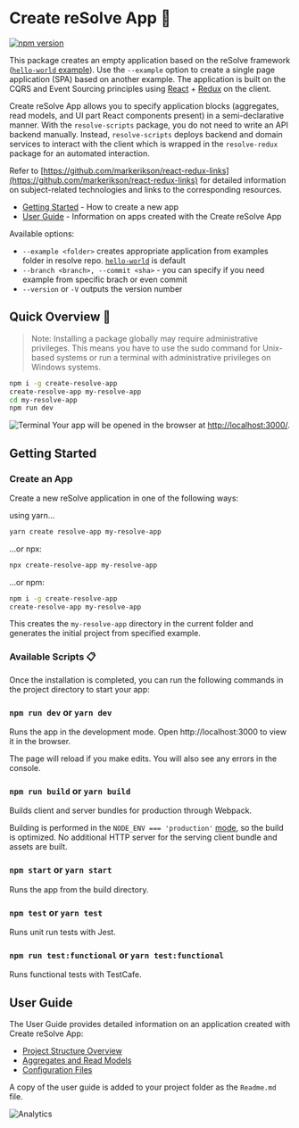 

# **Create reSolve App** 🚀
[![npm version](https://badge.fury.io/js/create-resolve-app.svg)](https://badge.fury.io/js/create-resolve-app)

This package creates an empty application based on the reSolve framework ([`hello-world` example](https://github.com/reimagined/resolve/tree/master/examples/hello-world)). Use the `--example` option to create a single page application (SPA) based on another example. The application is built on the CQRS and Event Sourcing principles using [React](https://github.com/facebook/react) + [Redux](https://github.com/reactjs/redux) on the client.

Create reSolve App allows you to specify application blocks (aggregates, read models, and UI part React components present) in a semi-declarative manner. With the `resolve-scripts` package, you do not need to write an API backend manually. Instead, `resolve-scripts` deploys backend and domain services to interact with the client which is wrapped in the `resolve-redux` package for an automated interaction.

Refer to [https://github.com/markerikson/react-redux-links](https://github.com/markerikson/react-redux-links) for detailed information on subject-related technologies and links to the corresponding resources.

* [Getting Started](#getting-started) - How to create a new app
* [User Guide](#user-guide) - Information on apps created with the Create reSolve App

Available options:

- `--example <folder>` creates appropriate application from examples folder in resolve repo. [`hello-world`](https://github.com/reimagined/resolve/tree/master/examples/hello-world) is default
- `--branch <branch>, --commit <sha>` - you can specify if you need example from specific brach or even commit
- `--version` or `-V` outputs the version number

## **Quick Overview** 🔎
> Note: Installing a package globally may require administrative privileges. This means you have to use the sudo command for Unix-based systems or run a terminal with administrative privileges on Windows systems.

```bash
npm i -g create-resolve-app
create-resolve-app my-resolve-app
cd my-resolve-app
npm run dev
```
![Terminal](https://user-images.githubusercontent.com/15689049/29822549-8513584c-8cd4-11e7-8b65-b88fdad7e4d1.png)
Your app will be opened in the browser at [http://localhost:3000/](http://localhost:3000/).

## **Getting Started**
### Create an App
Create a new reSolve application in one of the following ways:

using yarn...
```bash
yarn create resolve-app my-resolve-app
```
...or npx:
```bash
npx create-resolve-app my-resolve-app
```
...or npm:
```bash
npm i -g create-resolve-app
create-resolve-app my-resolve-app
```
This creates the `my-resolve-app` directory in the current folder and generates the initial project from specified example.

### Available Scripts 📋
Once the installation is completed, you can run the following commands in the project directory to start your app:
 
### `npm run dev` or `yarn dev`
Runs the app in the development mode.
Open http://localhost:3000 to view it in the browser.
 
The page will reload if you make edits.
You will also see any errors in the console.
 
### `npm run build` or `yarn build`
Builds client and server bundles for production through Webpack.
 
Building is performed in the `NODE_ENV === 'production'` [mode](https://webpack.js.org/guides/production/#node-environment-variable), so the build is optimized. No additional HTTP server for the serving client bundle and assets are built.
 
### `npm start` or `yarn start`
Runs the app from the build directory.
 
### `npm test` or `yarn test`
Runs unit run tests with Jest.
 
### `npm run test:functional` or `yarn test:functional`
Runs functional tests with TestCafe.

## **User Guide**
The User Guide provides detailed information on an application created with Create reSolve App:
* [Project Structure Overview](../../examples/hello-world/#project-structure-overview-)
* [Aggregates and Read Models](../../examples/hello-world#aggregates-and-read-models-)
* [Configuration Files](../../examples/hello-world#configuration-files-)

A copy of the user guide is added to your project folder as the `Readme.md` file.

![Analytics](https://ga-beacon.appspot.com/UA-118635726-1/packages-create-resolve-app-readme?pixel)
